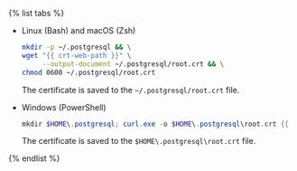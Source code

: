 {% list tabs %}

- Linux (Bash) and macOS (Zsh)

   ```bash
   mkdir -p ~/.postgresql && \
   wget "{{ crt-web-path }}" \
        --output-document ~/.postgresql/root.crt && \
   chmod 0600 ~/.postgresql/root.crt
   ```

   The certificate is saved to the `~/.postgresql/root.crt` file.

- Windows (PowerShell)

   ```powershell
   mkdir $HOME\.postgresql; curl.exe -o $HOME\.postgresql\root.crt {{ crt-web-path }}
   ```

   The certificate is saved to the `$HOME\.postgresql\root.crt` file.

{% endlist %}
